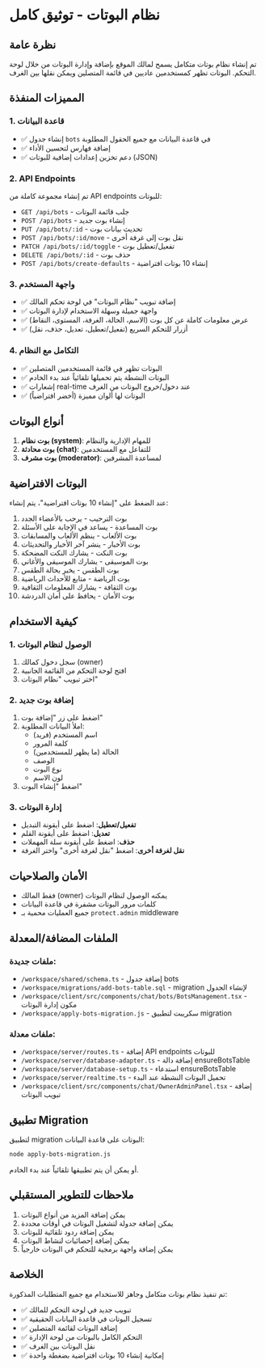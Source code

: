 # نظام البوتات - توثيق كامل

## نظرة عامة
تم إنشاء نظام بوتات متكامل يسمح لمالك الموقع بإضافة وإدارة البوتات من خلال لوحة التحكم. البوتات تظهر كمستخدمين عاديين في قائمة المتصلين ويمكن نقلها بين الغرف.

## المميزات المنفذة

### 1. قاعدة البيانات
- ✅ إنشاء جدول `bots` في قاعدة البيانات مع جميع الحقول المطلوبة
- ✅ إضافة فهارس لتحسين الأداء
- ✅ دعم تخزين إعدادات إضافية للبوتات (JSON)

### 2. API Endpoints
تم إنشاء مجموعة كاملة من API endpoints للبوتات:

- `GET /api/bots` - جلب قائمة البوتات
- `POST /api/bots` - إنشاء بوت جديد
- `PUT /api/bots/:id` - تحديث بيانات بوت
- `POST /api/bots/:id/move` - نقل بوت إلى غرفة أخرى
- `PATCH /api/bots/:id/toggle` - تفعيل/تعطيل بوت
- `DELETE /api/bots/:id` - حذف بوت
- `POST /api/bots/create-defaults` - إنشاء 10 بوتات افتراضية

### 3. واجهة المستخدم
- ✅ إضافة تبويب "نظام البوتات" في لوحة تحكم المالك
- ✅ واجهة جميلة وسهلة الاستخدام لإدارة البوتات
- ✅ عرض معلومات كاملة عن كل بوت (الاسم، الحالة، الغرفة، المستوى، النقاط)
- ✅ أزرار للتحكم السريع (تفعيل/تعطيل، تعديل، حذف، نقل)

### 4. التكامل مع النظام
- ✅ البوتات تظهر في قائمة المستخدمين المتصلين
- ✅ البوتات النشطة يتم تحميلها تلقائياً عند بدء الخادم
- ✅ إشعارات real-time عند دخول/خروج البوتات من الغرف
- ✅ البوتات لها ألوان مميزة (أخضر افتراضياً)

## أنواع البوتات

1. **بوت نظام (system)**: للمهام الإدارية والنظام
2. **بوت محادثة (chat)**: للتفاعل مع المستخدمين
3. **بوت مشرف (moderator)**: لمساعدة المشرفين

## البوتات الافتراضية

عند الضغط على "إنشاء 10 بوتات افتراضية"، يتم إنشاء:

1. بوت الترحيب - يرحب بالأعضاء الجدد
2. بوت المساعدة - يساعد في الإجابة على الأسئلة
3. بوت الألعاب - ينظم الألعاب والمسابقات
4. بوت الأخبار - ينشر آخر الأخبار والتحديثات
5. بوت النكت - يشارك النكت المضحكة
6. بوت الموسيقى - يشارك الموسيقى والأغاني
7. بوت الطقس - يخبر بحالة الطقس
8. بوت الرياضة - متابع للأحداث الرياضية
9. بوت الثقافة - يشارك المعلومات الثقافية
10. بوت الأمان - يحافظ على أمان الدردشة

## كيفية الاستخدام

### 1. الوصول لنظام البوتات
1. سجل دخول كمالك (owner)
2. افتح لوحة التحكم من القائمة الجانبية
3. اختر تبويب "نظام البوتات"

### 2. إضافة بوت جديد
1. اضغط على زر "إضافة بوت"
2. املأ البيانات المطلوبة:
   - اسم المستخدم (فريد)
   - كلمة المرور
   - الحالة (ما يظهر للمستخدمين)
   - الوصف
   - نوع البوت
   - لون الاسم
3. اضغط "إنشاء البوت"

### 3. إدارة البوتات
- **تفعيل/تعطيل**: اضغط على أيقونة التبديل
- **تعديل**: اضغط على أيقونة القلم
- **حذف**: اضغط على أيقونة سلة المهملات
- **نقل لغرفة أخرى**: اضغط "نقل لغرفة أخرى" واختر الغرفة

## الأمان والصلاحيات

- فقط المالك (owner) يمكنه الوصول لنظام البوتات
- كلمات مرور البوتات مشفرة في قاعدة البيانات
- جميع العمليات محمية بـ `protect.admin` middleware

## الملفات المضافة/المعدلة

### ملفات جديدة:
- `/workspace/shared/schema.ts` - إضافة جدول bots
- `/workspace/migrations/add-bots-table.sql` - migration لإنشاء الجدول
- `/workspace/client/src/components/chat/bots/BotsManagement.tsx` - مكون إدارة البوتات
- `/workspace/apply-bots-migration.js` - سكريبت لتطبيق migration

### ملفات معدلة:
- `/workspace/server/routes.ts` - إضافة API endpoints للبوتات
- `/workspace/server/database-adapter.ts` - إضافة دالة ensureBotsTable
- `/workspace/server/database-setup.ts` - استدعاء ensureBotsTable
- `/workspace/server/realtime.ts` - تحميل البوتات النشطة عند البدء
- `/workspace/client/src/components/chat/OwnerAdminPanel.tsx` - إضافة تبويب البوتات

## تطبيق Migration

لتطبيق migration البوتات على قاعدة البيانات:

```bash
node apply-bots-migration.js
```

أو يمكن أن يتم تطبيقها تلقائياً عند بدء الخادم.

## ملاحظات للتطوير المستقبلي

1. يمكن إضافة المزيد من أنواع البوتات
2. يمكن إضافة جدولة لتشغيل البوتات في أوقات محددة
3. يمكن إضافة ردود تلقائية للبوتات
4. يمكن إضافة إحصائيات لنشاط البوتات
5. يمكن إضافة واجهة برمجية للتحكم في البوتات خارجياً

## الخلاصة

تم تنفيذ نظام بوتات متكامل وجاهز للاستخدام مع جميع المتطلبات المذكورة:
- ✅ تبويب جديد في لوحة التحكم للمالك
- ✅ تسجيل البوتات في قاعدة البيانات الحقيقية
- ✅ إضافة البوتات لقائمة المتصلين
- ✅ التحكم الكامل بالبوتات من لوحة الإدارة
- ✅ نقل البوتات بين الغرف
- ✅ إمكانية إنشاء 10 بوتات افتراضية بضغطة واحدة